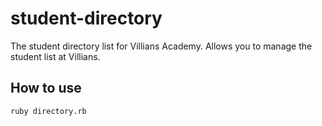 # student-directory

The student directory list for Villians Academy. Allows you to manage the student list
at Villians.

## How to use

```shell
ruby directory.rb
```
